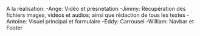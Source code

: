 A la réalisation:
-Ange: Vidéo et présnetation
-Jimmy: Récupération des fichiers images, vidéos et audios; ainsi que rédaction de tous les textes
-Antoine: Visuel principal et formulaire
-Eddy: Carrousel
-William: Navbar et Footer
